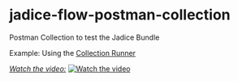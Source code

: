 # jadice-flow-postman-collection

Postman Collection to test the Jadice Bundle

Example: Using the [Collection Runner][1]

[*Watch the video:*][2]
[![Watch the video](https://solutions.levigo.de/fileadmin/_processed_/e/c/csm_jadice2_6d417ec617.jpg)](https://youtu.be/G-xKPWi5H4I)


[1]: <https://learning.postman.com/docs/running-collections/intro-to-collection-runs/>
[2]: <https://www.youtube.com/watch?v=G-xKPWi5H4I>